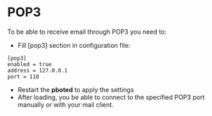 # POP3

To be able to receive email through POP3 you need to:

- Fill [pop3] section in configuration file:

```
[pop3]
enabled = true
address = 127.0.0.1
port = 110
```

- Restart the **pboted** to apply the settings
- After loading, you be able to connect to the specified POP3 port manually or with your mail client.
